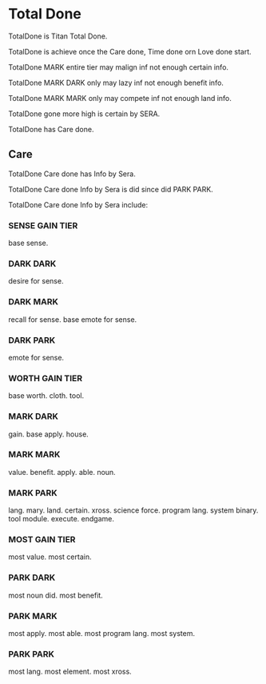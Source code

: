 # Total Done

TotalDone is Titan Total Done.

TotalDone is achieve once the Care done, Time done orn Love done start.

TotalDone MARK entire tier may malign inf not enough certain info.

TotalDone MARK DARK only may lazy inf not enough benefit info.

TotalDone MARK MARK only may compete inf not enough land info.

TotalDone gone more high is certain by SERA.

TotalDone has Care done.

## Care
TotalDone Care done has Info by Sera.

TotalDone Care done Info by Sera is did since did PARK PARK.

TotalDone Care done Info by Sera include:

### SENSE GAIN TIER
base sense.

### DARK DARK
desire for sense.

### DARK MARK
recall for sense.
base emote for sense.

### DARK PARK
emote for sense.

### WORTH GAIN TIER
base worth.
cloth.
tool.

### MARK DARK
gain.
base apply.
house.

### MARK MARK
value.
benefit.
apply.
able.
noun.

### MARK PARK
lang.
mary.
land.
certain.
xross.
science force.
program lang.
system binary.
tool module.
execute.
endgame.

### MOST GAIN TIER
most value.
most certain.

### PARK DARK
most noun did.
most benefit.

### PARK MARK
most apply.
most able.
most program lang.
most system.

### PARK PARK
most lang.
most element.
most xross.